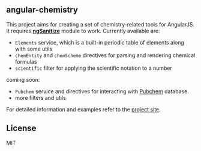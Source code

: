 ## angular-chemistry

This project aims for creating a set of chemistry-related tools for AngularJS.
It requires [**ngSanitize**](https://docs.angularjs.org/api/ngSanitize) module to work.
Currently available are:
+ `Elements` service, which is a built-in periodic table of elements along with some utils
+ `chemEntity` and `chemScheme` directives for parsing and rendering chemical formulas
+ `scientific` filter for applying the scientific notation to a number
   
coming soon:
+ `Pubchem` service and directives for interacting with [Pubchem](https://pubchem.ncbi.nlm.nih.gov/) database.
+ more filters and utils

For detailed information and examples refer to the [project site](http://mmmalik.github.io/angular-chemistry/#/).

## License
MIT